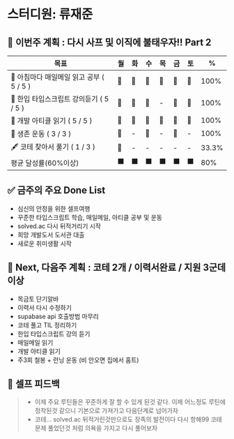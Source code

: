 # 스터디원: 류재준

## 🚀 이번주 계획 : 다시 사프 및 이직에 불태우자!! Part 2

| 목표                            | 월   | 화   | 수   | 목   | 금   | 토   | %   |
| ------------------------------- | --- | --- | --- | --- | --- | --- | --- |
| 📰 아침마다 매일메일 읽고 공부 ( 5 / 5 ) |🌠|🌠|🌠|🌠|🌠|🌠| 100% |
| 📌 한입 타입스크립트 강의듣기 ( 5 / 5 ) |🌠|🌠|🌠|-|🌠|🌠| 100% |
| 📜 개발 아티클 읽기 ( 5 / 5 ) |🌠|🌠|🌠|🌠|🌠|🌠| 100% |
| 💪 생존 운동 ( 3 / 3 )               |🌠|-|🌠|-|🌠|-| 100% |
| 🖋️ 코테 찾아서 풀기 ( 1 / 3 ) |🌠|-|-|-|-|-| 33.3% |
| 평균 달성률(60%이상)      |⬛|⬛|⬛|⬛|⬛|⬛| 80% |

## ✅ 금주의 주요 Done List 
- 심신의 안정을 위한 셀프여행
- 꾸준한 타입스크립트 학습, 매일메일, 아티클 공부 및 운동
- solved.ac 다시 뒤적거리기 시작
- 희망 개발도서 도서관 대출
- 새로운 취미생활 시작

## 🌱 Next, 다음주 계획 : 코테 2개 / 이력서완료 / 지원 3군데 이상
- 목금토 단기알바
- 이력서 다시 수정하기
- supabase api 호출방법 마무리
- 코테 풀고 TIL 정리하기
- 한입 타입스크립트 강의 듣기
- 매일메일 읽기
- 개발 아티클 읽기
- 주3회 철봉 + 런닝 운동 (비 안오면 집에서 홈트)

## 🎉 셀프 피드백
> - 이제 주요 루틴들은 꾸준하게 잘 할 수 있게 된것 같다. 이제 어느정도 루틴에 정착된것 같으니 기본으로 가져가고 다음단계로 넘어가자
> - 코테... solved.ac 뒤적거린것만으로도 장족의 발전이다 다시 항해99 코테문제 풀었던것 처럼 의욕을 가지고 다시 풀어보자
